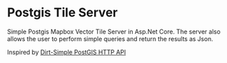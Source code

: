 # Postgis Tile Server

Simple Postgis Mapbox Vector Tile Server in Asp.Net Core. The server also allows the user to perform simple queries and return the results as Json.


Inspired by [Dirt-Simple PostGIS HTTP API](https://github.com/tobinbradley/dirt-simple-postgis-http-api)
